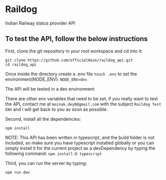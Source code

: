 # Raildog
Indian Railway status provider API

## To test the API, follow the below instructions

First, clone the git repository in your root workspace and cd into it:
```git
git clone https://github.com/officialHaze/raildog_api.git
cd raildog_api
```

Once inside the directory create a .env file
      ```
      touch .env
      ```
to set the environment(NODE_ENV).
       ```
       NODE_ENV=dev
       ```
       
The API will be tested in a dev environment

There are other env variables that need to be set, if you really want to test the API,
contact me at
      ```
      moinak.dey8@gmail.com
      ```
with the subject
      ```
      Raildog Test ENV
      ```
and I will get back to you as soon as possible.

Second, install all the dependencies:
```npm
npm install
```

NOTE: This API has been written in typescript, and the build folder is not included, so make sure you have typescript installed globally
      or you can simply install it for the current project as a devDependency by typing the following command:
      ```
      npm install-D typescript
      ```

Third, you can run the server by typing:
```npm
npm run dev
```
